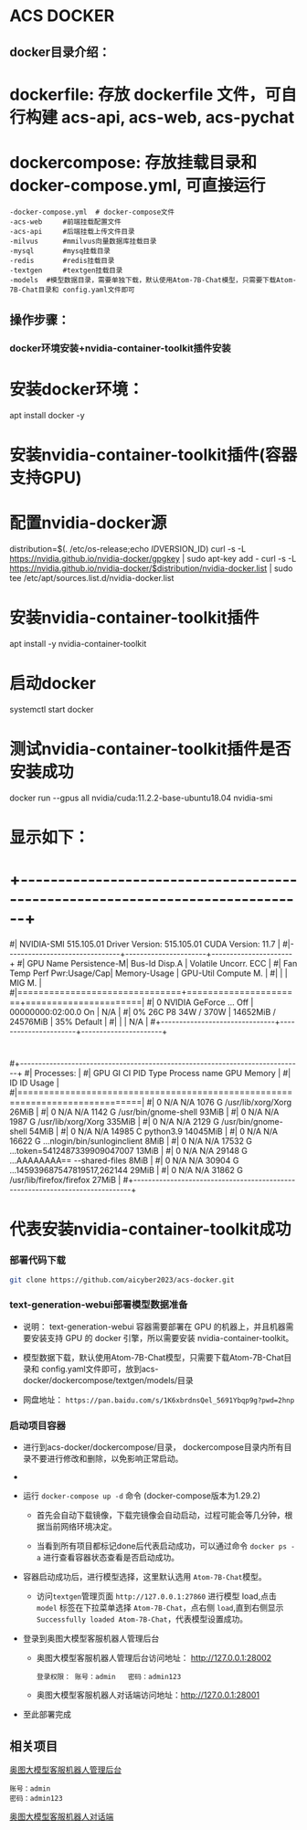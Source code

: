 # ACS DOCKER

## docker目录介绍：   

# dockerfile: 存放 dockerfile 文件，可自行构建 acs-api, acs-web, acs-pychat

# dockercompose: 存放挂载目录和 docker-compose.yml, 可直接运行
  	-docker-compose.yml  # docker-compose文件
  	-acs-web     #前端挂载配置文件
 	-acs-api     #后端挂载上传文件目录
  	-milvus      #mmilvus向量数据库挂载目录
  	-mysql       #mysq挂载目录
  	-redis       #redis挂载目录
  	-textgen     #textgen挂载目录
  	-models  #模型数据目录，需要单独下载，默认使用Atom-7B-Chat模型，只需要下载Atom-7B-Chat目录和 config.yaml文件即可

## 操作步骤：

### docker环境安装+nvidia-container-toolkit插件安装


# 安装docker环境： 
apt install docker -y

# 安装nvidia-container-toolkit插件(容器支持GPU)
# 配置nvidia-docker源

distribution=$(. /etc/os-release;echo $ID$VERSION_ID)
curl -s -L https://nvidia.github.io/nvidia-docker/gpgkey | sudo apt-key add -
curl -s -L https://nvidia.github.io/nvidia-docker/$distribution/nvidia-docker.list | sudo tee /etc/apt/sources.list.d/nvidia-docker.list

# 安装nvidia-container-toolkit插件 
 apt install -y nvidia-container-toolkit

# 启动docker 
systemctl start docker

# 测试nvidia-container-toolkit插件是否安装成功
docker run --gpus all nvidia/cuda:11.2.2-base-ubuntu18.04 nvidia-smi

# 显示如下：
# +-----------------------------------------------------------------------------+
#| NVIDIA-SMI 515.105.01   Driver Version: 515.105.01   CUDA Version: 11.7     |
#|-------------------------------+----------------------+----------------------+
#| GPU  Name        Persistence-M| Bus-Id        Disp.A | Volatile Uncorr. ECC |
#| Fan  Temp  Perf  Pwr:Usage/Cap|         Memory-Usage | GPU-Util  Compute M. |
#|                               |                      |               MIG M. |
#|===============================+======================+======================|
#|   0  NVIDIA GeForce ...  Off  | 00000000:02:00.0  On |                  N/A |
#|  0%   26C    P8    34W / 370W |  14652MiB / 24576MiB |     35%      Default |
#|                               |                      |                  N/A |
#+-------------------------------+----------------------+----------------------+
#
#+-----------------------------------------------------------------------------+
#| Processes:                                                                  |
#|  GPU   GI   CI        PID   Type   Process name                  GPU Memory |
#|        ID   ID                                                   Usage      |
#|=============================================================================|
#|    0   N/A  N/A      1076      G   /usr/lib/xorg/Xorg                 26MiB |
#|    0   N/A  N/A      1142      G   /usr/bin/gnome-shell               93MiB |
#|    0   N/A  N/A      1987      G   /usr/lib/xorg/Xorg                335MiB |
#|    0   N/A  N/A      2129      G   /usr/bin/gnome-shell               54MiB |
#|    0   N/A  N/A     14985      C   python3.9                       14045MiB |
#|    0   N/A  N/A     16622      G   ...nlogin/bin/sunloginclient        8MiB |
#|    0   N/A  N/A     17532      G   ...token=5412487339909047007       13MiB |
#|    0   N/A  N/A     29148      G   ...AAAAAAAA== --shared-files        8MiB |
#|    0   N/A  N/A     30904      G   ...145939687547819517,262144       29MiB |
#|    0   N/A  N/A     31862      G   /usr/lib/firefox/firefox           27MiB |
#+-----------------------------------------------------------------------------+

# 代表安装nvidia-container-toolkit成功
		
### 部署代码下载

```bash
git clone https://github.com/aicyber2023/acs-docker.git  
``` 

### text-generation-webui部署模型数据准备

- 说明： text-generation-webui 容器需要部署在 GPU 的机器上，并且机器需要安装支持 GPU 的 docker 引擎，所以需要安装 nvidia-container-toolkit。

- 模型数据下载，默认使用Atom-7B-Chat模型，只需要下载Atom-7B-Chat目录和 config.yaml文件即可，放到acs-docker/dockercompose/textgen/models/目录

- 网盘地址： ```https://pan.baidu.com/s/1K6xbrdnsQel_5691Ybqp9g?pwd=2hnp```
 
### 启动项目容器

- 进行到acs-docker/dockercompose/目录， dockercompose目录内所有目录不要进行修改和删除，以免影响正常启动。
- 
- 运行 ```docker-compose up -d``` 命令 (docker-compose版本为1.29.2)

	- 首先会自动下载镜像，下载完镜像会自动启动，过程可能会等几分钟，根据当前网络环境决定。

	- 当看到所有项目都标记done后代表启动成功，可以通过命令 ```docker ps -a``` 进行查看容器状态查看是否启动成功。
  
- 容器启动成功后，进行模型选择，这里默认选用 ```Atom-7B-Chat```模型。
 
    - 访问```textgen```管理页面 ```http://127.0.0.1:27860``` 进行模型 load,点击 ```model``` 标签在下拉菜单选择 ```Atom-7B-Chat```，点右侧 ```load```,直到右侧显示 ```Successfully loaded Atom-7B-Chat```，代表模型设置成功。
 
- 登录到奥图大模型客服机器人管理后台

    -  奥图大模型客服机器人管理后台访问地址： http://127.0.0.1:28002

		```登录权限： 账号：admin   密码：admin123```
		
	- 奥图大模型客服机器人对话端访问地址：http://127.0.0.1:28001
		
- 至此部署完成	
		
## 相关项目

[奥图大模型客服机器人管理后台](https://github.com/aicyber2023/ai-customer-service-admin)

    账号：admin
    密码：admin123

[奥图大模型客服机器人对话端](https://github.com/aicyber2023/ai-customer-service-chat)
